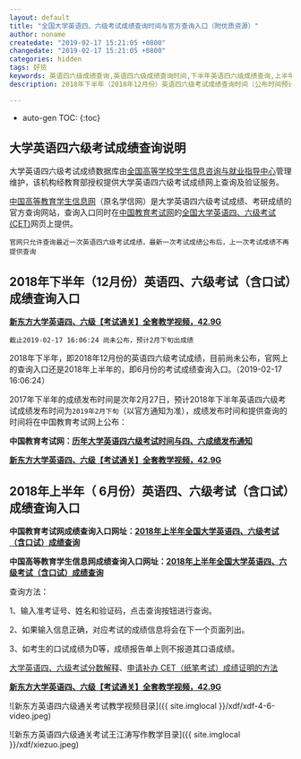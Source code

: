 ```yaml
---
layout: default
title: "全国大学英语四、六级考试成绩查询时间与官方查询入口（附优质资源）"
author: noname
createdate: "2019-02-17 15:21:05 +0800"
changedate: "2019-02-17 15:21:05 +0800"
categories: hidden
tags: 好货
keywords: 英语四六级成绩查询,英语四六级成绩查询时间,下半年英语四六级成绩查询,上半年英语四六级成绩查询,四六级成绩查询入口,英语四六级考试成绩公布,四六级查分
description: 2018年下半年（2018年12月份）英语四六级考试成绩查询时间（公布时间预计是2月份下旬）、官网查询入口。大学英语四六级成绩数据库的管理维护、四六级英语成绩的网上查询及验证服务由全国高等学校学生信息咨询与就业指导中心在教育部的授权下分别在学生信息网和教育考试网上提供，附查询方法。

---
```


* auto-gen TOC:
{:toc}

## 大学英语四六级考试成绩查询说明

大学英语四六级考试成绩数据库由[全国高等学校学生信息咨询与就业指导中心](http://chesicc.moe.edu.cn/)管理维护，该机构经教育部授权提供大学英语四六级考试成绩网上查询及验证服务。

[中国高等教育学生信息网](https://www.chsi.com.cn/)（原名学信网）是大学英语四六级考试成绩、考研成绩的官方查询网站，查询入口同时在[中国教育考试网](http://www.neea.edu.cn/)的[全国大学英语四、六级考试(CET)](http://cet.neea.edu.cn/)网页上提供。

`官网只允许查询最近一次英语四六级考试成绩，最新一次考试成绩公布后，上一次考试成绩不再提供查询`

## 2018年下半年（12月份）英语四、六级考试（含口试）成绩查询入口

**[新东方大学英语四、六级【考试通关】全套教学视频，42.9G](https://www.lijiaocn.com/hidden/2019/02/16/xdf46.html)**

`截止2019-02-17 16:06:24 尚未公布，预计2月下旬出成绩`

2018年下半年，即2018年12月份的英语四六级考试成绩，目前尚未公布，官网上的查询入口还是2018年上半年的，即6月份的考试成绩查询入口。（2019-02-17 16:06:24）

2017年下半年的成绩发布时间是次年2月27日，预计2018年下半年英语四六级考试成绩发布时间为`2019年2月下旬`（以官方通知为准），成绩发布时间和提供查询的时间将在中国教育考试网上公布：

**中国教育考试网：[历年大学英语四六级考试时间与四、六成绩发布通知](http://cet.neea.edu.cn/html1/category/16093/1124-1.htm)**

**[新东方大学英语四、六级【考试通关】全套教学视频，42.9G](https://www.lijiaocn.com/hidden/2019/02/16/xdf46.html)**

## 2018年上半年（ 6月份）英语四、六级考试（含口试）成绩查询入口

**中国教育考试网成绩查询入口网址：[2018年上半年全国大学英语四、六级考试（含口试）成绩查询](http://cet.neea.edu.cn/cet)**

**中国高等教育学生信息网成绩查询入口网址：[2018年上半年全国大学英语四、六级考试（含口试）成绩查询](https://www.chsi.com.cn/cet/)**

查询方法：

1、输入准考证号、姓名和验证码，点击查询按钮进行查询。

2、如果输入信息正确，对应考试的成绩信息将会在下一个页面列出。

3、如考生的口试成绩为D等，成绩报告单上则不报道其口语成绩。

[大学英语四、六级考试分数解释](http://www.cet.edu.cn/cet2011.htm)、[申请补办 CET（纸笔考试）成绩证明的方法](http://www.cet.edu.cn/cet_kw1.htm)

**[新东方大学英语四、六级【考试通关】全套教学视频，42.9G](https://www.lijiaocn.com/hidden/2019/02/16/xdf46.html)**

![新东方英语四六级通关考试教学视频目录]({{ site.imglocal }}/xdf/xdf-4-6-video.jpeg)

![新东方英语四六级通关考试王江涛写作教学目录]({{ site.imglocal }}/xdf/xiezuo.jpeg)

